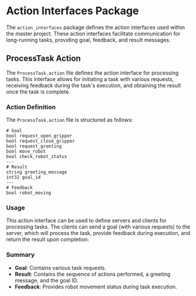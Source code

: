 # Action Interfaces Package

The `action_interfaces` package defines the action interfaces used within the master project. These action interfaces facilitate communication for long-running tasks, providing goal, feedback, and result messages.

## ProcessTask Action

The `ProcessTask.action` file defines the action interface for processing tasks. This interface allows for initiating a task with various requests, receiving feedback during the task's execution, and obtaining the result once the task is complete.

### Action Definition

The `ProcessTask.action` file is structured as follows:

```plaintext
# Goal
bool request_open_gripper
bool request_close_gripper
bool request_greeting
bool move_robot
bool check_robot_status
---
# Result
string greeting_message
int32 goal_id
---
# Feedback
bool robot_moving
```


### Usage

This action interface can be used to define servers and clients for processing tasks. The clients can send a goal (with various requests) to the server, which will process the task, provide feedback during execution, and return the result upon completion.

### Summary

- **Goal**: Contains various task requests.
- **Result**: Contains the sequence of actions performed, a greeting message, and the goal ID.
- **Feedback**: Provides robot movement status during task execution.

